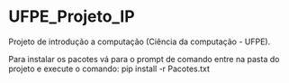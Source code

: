 # UFPE_Projeto_IP
Projeto de introdução a computação (Ciência da computação - UFPE).

Para instalar os pacotes vá para o prompt de comando entre na pasta do projeto e execute o comando: pip install -r Pacotes.txt
